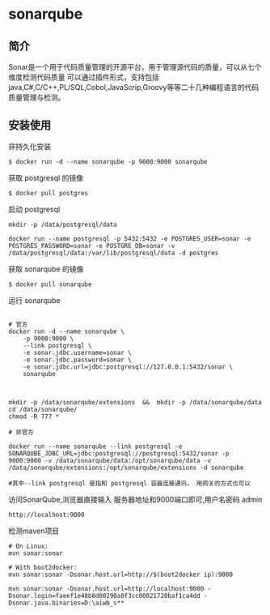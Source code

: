 # sonarqube

## 简介
Sonar是一个用于代码质量管理的开源平台，用于管理源代码的质量，可以从七个维度检测代码质量 
可以通过插件形式，支持包括java,C#,C/C++,PL/SQL,Cobol,JavaScrip,Groovy等等二十几种编程语言的代码质量管理与检测。


## 安装使用

非持久化安装

```
$ docker run -d --name sonarqube -p 9000:9000 sonarqube

```
获取 postgresql 的镜像

```
$ docker pull postgres

```
启动 postgresql

```
mkdir -p /data/postgresql/data

docker run --name postgresql -p 5432:5432 -e POSTGRES_USER=sonar -e POSTGRES_PASSWORD=sonar -e POSTGRE_DB=sonar -v /data/postgresql/data:/var/lib/postgresql/data -d postgres

```

获取 sonarqube 的镜像

```
$ docker pull sonarqube
```

运行 sonarqube

```

# 官方
docker run -d --name sonarqube \
    -p 9000:9000 \
    --link postgresql \
    -e sonar.jdbc.username=sonar \
    -e sonar.jdbc.password=sonar \
    -e sonar.jdbc.url=jdbc:postgresql://127.0.0.1:5432/sonar \
    sonarqube
    
    
    
mkdir -p /data/sonarqube/extensions  &&  mkdir -p /data/sonarqube/data
cd /data/sonarqube/
chmod -R 777 *

# 非官方

docker run --name sonarqube --link postgresql -e SONARQUBE_JDBC_URL=jdbc:postgresql://postgresql:5432/sonar -p 9000:9000 -v /data/sonarqube/data:/opt/sonarqube/data -v /data/sonarqube/extensions:/opt/sonarqube/extensions -d sonarqube

#其中--link postgresql 是指和 postgresql 容器连接通讯， 用网关的方式也可以

```

访问SonarQube,浏览器直接输入 服务器地址和9000端口即可,用户名密码 admin

```
http://localhost:9000
```
检测maven项目

```
# On Linux:
mvn sonar:sonar

# With boot2docker:
mvn sonar:sonar -Dsonar.host.url=http://$(boot2docker ip):9000
```



```
mvn sonar:sonar -Dsonar.host.url=http://localhost:9000 -Dsonar.login=faeef1e48b8d00290a0f3cc00021720baf1ca4dd -Dsonar.java.binaries=D:\aiwb_s**
```

